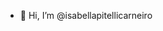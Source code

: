 - 👋 Hi, I’m @isabellapitellicarneiro
  

<!---
isabellapitellicarneiro/isabellapitellicarneiro is a ✨ special ✨ repository because its `README.md` (this file) appears on your GitHub profile.
You can click the Preview link to take a look at your changes.
--->
